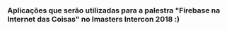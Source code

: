### Aplicações que serão utilizadas para a palestra "Firebase na Internet das Coisas" no Imasters Intercon 2018 :)

